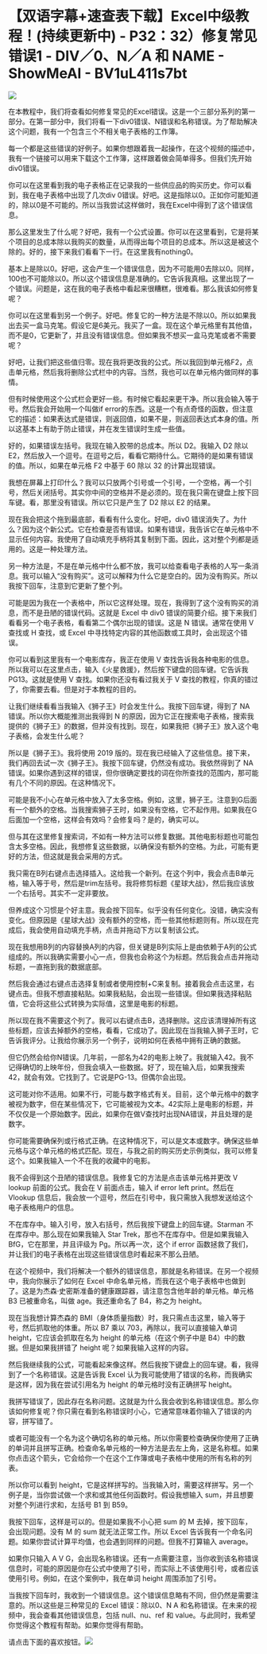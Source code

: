 # 【双语字幕+速查表下载】Excel中级教程！(持续更新中) - P32：32）修复常见错误1 - DIV／0、N／A 和 NAME - ShowMeAI - BV1uL411s7bt

![](img/a4c5d4348b8f0db6a99a8f0818bc7cea_0.png)

在本教程中，我们将查看如何修复常见的Excel错误。这是一个三部分系列的第一部分。在第一部分中，我们将看一下div0错误、N错误和名称错误。为了帮助解决这个问题，我有一个包含三个不相关电子表格的工作簿。

每一个都是这些错误的好例子。如果你想跟着我一起操作，在这个视频的描述中，我有一个链接可以用来下载这个工作簿，这样跟着做会简单得多。但我们先开始div0错误。

你可以在这里看到我的电子表格正在记录我的一些供应品的购买历史。你可以看到，我在电子表格中出现了几次div 0错误。好吧。这是指除以0。正如你可能知道的，除以0是不可能的。所以当我尝试这样做时，我在Excel中得到了这个错误信息。

那么这里发生了什么呢？好吧，我有一个公式设置。你可以在这里看到，它是将某个项目的总成本除以我购买的数量，从而得出每个项目的总成本。所以这是被这个除的。好的，接下来我们看看下一行。在这里我有nothing0。

基本上是除以0。好吧，这会产生一个错误信息，因为不可能用0去除以0。同样，100也不可能除以0。所以这个错误信息是准确的。它告诉我真相。这里出现了一个错误。问题是，这在我的电子表格中看起来很糟糕，很难看。那么我该如何修复呢？

你可以在这里看到另一个例子。好吧。修复它的一种方法是不除以0。所以如果我出去买一盒马克笔。假设它是6美元。我买了一盒。现在这个单元格里有其他值，而不是0，它更新了，并且没有错误信息。但如果我不想买一盒马克笔或者不需要呢？

好吧，让我们把这些值归零。现在我将更改我的公式。所以我回到单元格F2，点击单元格，然后我将删除公式栏中的内容。当然，我也可以在单元格内做同样的事情。

但有时候使用这个公式栏会更好一些。有时候它看起来更干净。所以我会输入等于号。然后我会开始用一个叫做if error的东西。这是一个有点奇怪的函数，但注意它的描述：如果表达式是错误，则返回值，如果不是，则返回表达式本身的值。所以这基本上有助于防止错误，并在发生错误时生成一些值。

好的，如果错误左括号。我现在输入胶带的总成本。所以 D2。我输入 D2 除以 E2，然后放入一个逗号。在逗号之后，看看它期待什么。它期待的是如果有错误的值。所以，如果在单元格 F2 中基于 60 除以 32 的计算出现错误。

我想在屏幕上打印什么？我可以只放两个引号或一个引号，一个空格，再一个引号，然后关闭括号。其实你中间的空格并不是必须的。现在我只需在键盘上按下回车键。看，那里没有错误。所以它只是产生了 D2 除以 E2 的结果。

现在我会把这个拖到最底部，看看有什么变化。好吧，div0 错误消失了。为什么？因为这个新公式。它在检查是否有错误。如果有错误，我告诉它在单元格中不显示任何内容。我使用了自动填充手柄将其复制到下面。因此，这对整个列都是适用的。这是一种处理方法。

另一种方法是，不是在单元格中什么都不放，我可以给查看电子表格的人写一条消息。我可以输入“没有购买”。这可以解释为什么它是空白的。因为没有购买。所以我按下回车，注意到它更新了整个列。

可能是因为我在一个表格中，所以它这样处理。现在，我得到了这个没有购买的消息，而不是丑陋的错误代码。这就是 Excel 中 div0 错误的简要介绍。接下来我们看看另一个电子表格，看看第二个偶尔出现的错误。这是 N 错误。通常在使用 V 查找或 H 查找，或 Excel 中寻找特定内容的其他函数或工具时，会出现这个错误。

你可以看到这里我有一个电影库存，我正在使用 V 查找告诉我各种电影的信息。所以我可以在这里点击，输入《火星救援》，然后按下键盘的回车键。它告诉我 PG13。这就是使用 V 查找。如果你还没有看过我关于 V 查找的教程，你真的错过了，你需要去看。但是对于本教程的目的。

让我们继续看看当我输入《狮子王》时会发生什么。我按下回车键，得到了 NA 错误。所以你大概能推测出我得到 N 的原因，因为它正在搜索电子表格，搜索我提供的《狮子王》的数据，但并没有找到。现在，如果我把《狮子王》放入这个电子表格，会发生什么呢？

所以是《狮子王》。我将使用 2019 版的。现在我已经输入了这些信息。接下来，我们再回去试一次《狮子王》。我按下回车键，仍然没有成功。我依然得到了 NA 错误。如果你遇到这样的错误，但你很确定要找的词在你所查找的范围内，那可能有几个不同的原因。在这种情况下。

可能是我不小心在单元格中放入了太多空格。例如，这里，狮子王。注意到G后面有一个额外的空格。当我搜索狮子王时，如果没有空格，它不起作用。如果我在G后面加一个空格，这样会有效吗？会修复吗？是的，确实可以。

但与其在这里修复搜索词，不如有一种方法可以修复数据。其他电影标题也可能包含太多空格。因此，我想修复这些数据，以确保没有额外的空格。为此，可能有更好的方法，但这就是我会采用的方式。

我只需在B列右键点击选择插入。这给我一个新列。在这个列中，我会点击B单元格，输入等于号，然后是trim左括号。我将修剪标题《星球大战》，然后我应该放一个右括号。其实不一定非要放。

但养成这个习惯是个好主意。我会按下回车。似乎没有任何变化。没错，确实没有变化。但原因是《星球大战》没有额外的空格，而一些其他标题则有。所以现在完成后，我会使用自动填充手柄，点击并拖动下方以复制该公式。

现在我想用B列的内容替换A列的内容，但关键是B列实际上是由依赖于A列的公式组成的。所以我确实需要小心一点，但我也会称这个为标题。然后我会点击并拖动标题，一直拖到我的数据底部。

然后我会通过右键点击选择复制或者使用控制+C来复制。接着我会点击这里，右键点击。但我不想直接粘贴。如果我粘贴，会出现一些错误。但如果我选择粘贴值，它会将这些公式转换为实际值，这里是电影的标题。

所以现在我不需要这个列了。我可以右键点击B，选择删除。这应该清理掉所有这些标题，应该去掉额外的空格，看看，它成功了。因此现在当我输入狮子王时，它告诉我评分。让我给你展示另一个例子，说明如何在表格中拥有正确的数据。

但它仍然会给你N错误。几年前，一部名为42的电影上映了。我就输入42。我不记得确切的上映年份，但我会填入一些数据。好了，现在输入后，如果我搜索42，就会有效。它找到了。它说是PG-13。但偶尔会出现。

这可能对你不适用。如果不行，可能与数字格式有关。目前，这个单元格中的数字被视为数字，但在某些情况下，它可能被视为文本。42实际上是电影的标题，并不仅仅是一个原始数字。因此，如果你在做V查找时出现NA错误，并且处理的是数字。

你可能需要确保列或行格式正确。在这种情况下，可以是文本或数字。确保这些单元格与这个单元格的格式匹配。现在，与我之前的购买历史示例类似，我可以修复这个。如果我输入一个不在我的收藏中的电影。

我不会得到这个丑陋的错误信息。我修复它的方法是点击该单元格并更改 V lookup 前面的公式。我会在 V 前面点击，输入 if error left print。然后在 Vlookup 信息后，我会放一个逗号，然后在引号中，我只需放入我想发送给这个电子表格用户的信息。

不在库存中。输入引号，放入右括号，然后我按下键盘上的回车键。Starman 不在库存中。那么现在如果我输入 Star Trek，那也不在库存中。但是如果我输入 BfG，它在那里，并且评级为 Pg。所以再一次，这个 if error 函数拯救了我们，并让我们的电子表格在出现这些错误信息时看起来不那么丑陋。

在这个视频中，我们将解决一个额外的错误信息，那就是名称错误。在另一个视频中，我向你展示了如何在 Excel 中命名单元格，而我在这个电子表格中也做到了。这是为杰森·史密斯准备的健康跟踪器，请注意包含他年龄的单元格。单元格 B3 已被重命名，叫做 age。我还重命名了 B4，称之为 height。

现在当我想计算杰森的 BMI（身体质量指数）时，我只需点击这里，输入等于号，然后抓取他的体重。所以 B7 乘以 703，再除以，我可以直接输入单词 height，它应该会抓取在名为 height 的单元格（在这个例子中是 B4）中的数据。但是如果我拼错了 height 呢？如果我输入这样的内容。

然后我继续我的公式，可能看起来像这样。然后我按下键盘上的回车键。看，我得到了一个名称错误。这是告诉我 Excel 认为我可能使用了错误的名称，而我确实是这样，因为我在尝试引用名为 height 的单元格时没有正确拼写 height。

我拼写错误了，因此存在名称问题。这就是为什么我会收到名称错误信息。那么你该如何修复呢？你只需在看到名称错误时小心，它通常意味着你输入了错误的内容，拼写错了。

或者可能没有一个名为这个确切名称的单元格。所以你需要检查确保你使用了正确的单词并且拼写正确。检查命名单元格的一种方法是去左上角，这是名称框。如果你点击这个箭头，它会给你一个在这个工作簿或电子表格中使用的所有名称的列表。

所以你可以看到 height，它是这样拼写的。当我输入时，需要这样拼写。另一个例子是，当你尝试做一个求和或其他任何函数时。假设我想输入 sum，并且想要对整个列进行求和，左括号 B1 到 B59。

我按下回车，这样是可以的。但是如果我不小心把 sum 的 M 去掉，按下回车，会出现问题。没有 M 的 sum 就无法正常工作。所以 Excel 告诉我有一个命名问题。如果你尝试计算平均值，也会遇到同样的问题。但我不打算输入 average。

如果你只输入 A V G，会出现名称错误。还有一点需要注意，当你收到该名称错误信息时，可能的原因是你在公式中使用了引号，而实际上不该使用引号，或者应该使用引号。例如，在这个案例中，我在单词 height 周围添加了引号。

当我按下回车时，我收到一个错误信息。这个错误信息略有不同，但仍然是需要注意的。所以这些是三种常见的 Excel 错误：除以0、N A 和名称错误。在未来的视频中，我会查看其他错误信息，包括 null、nu、ref 和 value。与此同时，我希望你觉得这个教程有帮助。如果你觉得有帮助。

请点击下面的喜欢按钮。![](img/a4c5d4348b8f0db6a99a8f0818bc7cea_2.png)
